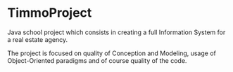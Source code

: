 # TimmoProject

Java school project which consists in creating a full Information System for a real estate agency.

The project is focused on quality of Conception and Modeling, usage of Object-Oriented paradigms and of course quality 
of the code.


